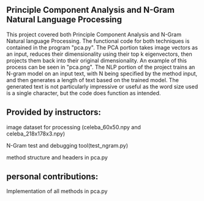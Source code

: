 ## Principle Component Analysis and N-Gram Natural Language Processing

This project covered both Principle Component Analysis and N-Gram Natural language Processing. The functional code for both techniques is contained in the program "pca.py". The PCA portion takes image vectors as an input, reduces their dimensionality using their top k eigenvectors, then projects them back into their original dimensionality. An example of this process can be seen in "pca.png". The NLP portion of the project trains an N-gram model on an input text, with N being specified by the method input, and then generates a length of text based on the trained model. The generated text is not particularly impressive or useful as the word size used is a single character, but the code does function as intended.

## Provided by instructors:

image dataset for processing (celeba_60x50.npy and celeba_218x178x3.npy)

N-Gram test and debugging tool(test_ngram.py)

method structure and headers in pca.py

## personal contributions:

Implementation of all methods in pca.py

